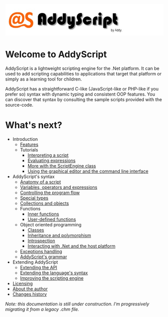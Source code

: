 ![Banner](AddyScript.jpg)
# Welcome to AddyScript
AddyScript is a lightweight scripting engine for the .Net platform. It can be used to add scripting capabilities to applications that target that platform or simply as a learning tool for children.

AddyScript has a straightforward C-like (JavaScript-like or PHP-like if you prefer so) syntax with dynamic typing and consistent OOP features. You can discover that syntax by consulting the sample scripts provided with the source-code. 

# What's next?
* Introduction
    * [Features](features.md)
    * Tutorials
        * [Interpreting a script](interpret.md)
        * [Evaluating expressions](evaluate.md)
        * [More with the ScriptEngine class](scriptengine.md)
        * [Using the graphical editor and the command line interface](asgui-asis.md)
* AddyScript's syntax
    * [Anatomy of a script](anatomy.md)
    * [Variables, operators and expressions](expressions.md)
    * [Controlling the program flow](flow-control.md)
    * [Special types](spec-types.md)
    * [Collections and objects](col-obj.md)
    * Functions
        * [Inner functions](innerfunc.md)
        * [User-defined functions](usefunc.md)
    * Object oriented programming
        * [Classes](classes.md)
        * [Inheritance and polymorphism](inheritance.md)
        * [Introspection](introspection.md)
        * [Interacting with .Net and the host platform](interop.md)
    * [Exceptions handling](exceptions.md)
    * [AddyScript's grammar](grammar.md)
* Extending AddyScript
    * [Extending the API](extapi.md)
    * [Extending the language's syntax](extlang.md)
    * [Improving the scripting engine](improve.md)
* [Licensing](license.md)
* [About the author](aboutauth.md)
* [Changes history](history.md)

_Note: this documentation is still under construction. I'm progressively migrating it from a legacy .chm file._